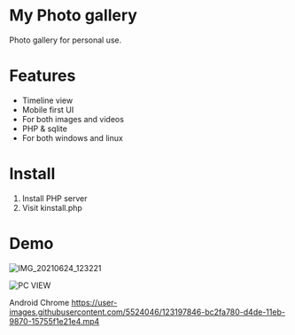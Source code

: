 # My Photo gallery
Photo gallery for personal use.
# Features
* Timeline view
* Mobile first UI
* For both images and videos
* PHP & sqlite
* For both windows and linux
# Install
1. Install PHP server
2. Visit kinstall.php


# Demo
![IMG_20210624_123221](https://user-images.githubusercontent.com/5524046/123203870-922fb280-d4e9-11eb-877c-ae4cc3b8caad.jpg)

![PC VIEW](https://user-images.githubusercontent.com/5524046/123197618-5a6f3d80-d4de-11eb-973e-65a942aba585.PNG)

Android Chrome
https://user-images.githubusercontent.com/5524046/123197846-bc2fa780-d4de-11eb-9870-15755f1e21e4.mp4

